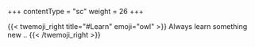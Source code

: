 +++
contentType = "sc"
weight = 26
+++

{{< twemoji_right title="#Learn" emoji="owl" >}}
Always learn something new ..
{{< /twemoji_right >}}
